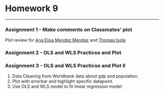 # Homework 9

----
### Assignment 1 - Make comments on Classmates' plot

Plot review for [Ana Elisa Mendez Mendez](https://github.com/anaelisa24/PUI2018_amm1209/tree/master/HW8_amm1209) and [Thomas Isola](https://github.com/jianweili0/PUI2018_ti582/tree/master/HW8_ti582)

### Assignment 2 - OLS and WLS Practicse and Plot

### Assignment 3 - OLS and WLS Practicse and Plot II

1. Data Cleaning from Worldbank data about gdp and population.
2. Plot with errorbar and highlight specific datapoint. 
3. Use OLS and WLS model to fit linear regression model



